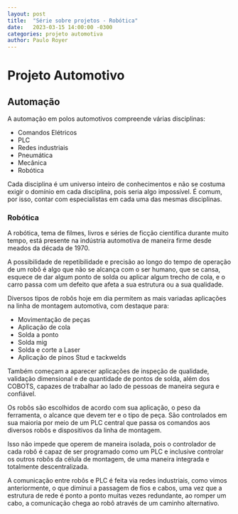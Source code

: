 ```yaml
---
layout: post
title:  "Série sobre projetos - Robótica"
date:   2023-03-15 14:00:00 -0300
categories: projeto automotiva
author: Paulo Royer
---
```

# Projeto Automotivo

## Automação

A automação em polos automotivos compreende várias disciplinas:

- Comandos Elétricos
- PLC
- Redes industriais
- Pneumática
- Mecânica
- Robótica

Cada disciplina é um universo inteiro de conhecimentos e não se costuma exigir o domínio em cada disciplina, pois seria algo impossível. É comum, por isso, contar com especialistas em cada uma das mesmas disciplinas.

### Robótica

A robótica, tema de filmes, livros e séries de ficção científica durante muito tempo, está presente na indústria automotiva de maneira firme desde meados da década de 1970.

A possibilidade de repetibilidade e precisão ao longo do tempo de operação de um robô é algo que não se alcança com o ser humano, que se cansa, esquece de dar algum ponto de solda ou aplicar algum trecho de cola, e o carro passa com um defeito que afeta a sua estrutura ou a sua qualidade.

Diversos tipos de robôs hoje em dia permitem as mais variadas aplicações na linha de montagem automotiva, com destaque para:

- Movimentação de peças
- Aplicação de cola
- Solda a ponto
- Solda mig
- Solda e corte a Laser
- Aplicação de pinos Stud e tackwelds

Também começam a aparecer aplicações de inspeção de qualidade, validação dimensional e de quantidade de pontos de solda, além dos COBOTS, capazes de trabalhar ao lado de pessoas de maneira segura e confiável.

Os robôs são escolhidos de acordo com sua aplicação, o peso da ferramenta, o alcance que devem ter e o tipo de peça. São controlados em sua maioria por meio de um PLC central que passa os comandos aos diversos robôs e dispositivos da linha de montagem.

Isso não impede que operem de maneira isolada, pois o controlador de cada robô é capaz de ser programado como um PLC e inclusive controlar os outros robôs da célula de montagem, de uma maneira integrada e totalmente descentralizada.

A comunicação entre robôs e PLC é feita via redes industriais, como vimos anteriormente, o que diminui a passagem de fios e cabos, uma vez que a estrutura de rede é ponto a ponto muitas vezes redundante, ao romper um cabo, a comunicação chega ao robô através de um caminho alternativo.
